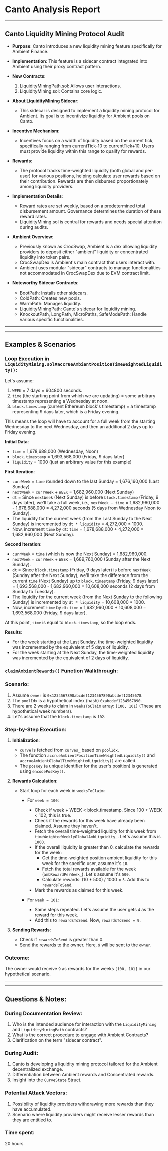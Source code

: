 # Canto Analysis Report 

---

## Canto Liquidity Mining Protocol Audit
- **Purpose**: Canto introduces a new liquidity mining feature specifically for Ambient Finance.
- **Implementation**: This feature is a sidecar contract integrated into Ambient using their proxy contract pattern.
- **New Contracts**:

  1. LiquidityMiningPath.sol: Allows user interactions.
  2. LiquidityMining.sol: Contains core logic.

- **About LiquidityMining Sidecar**:

  - This sidecar is designed to implement a liquidity mining protocol for Ambient. Its goal is to incentivize liquidity for Ambient pools on Canto.

- **Incentive Mechanism**:

  - Incentives focus on a width of liquidity based on the current tick, specifically ranging from currentTick-10 to currentTick+10. Users must provide liquidity within this range to qualify for rewards.

- **Rewards**:

  - The protocol tracks time-weighted liquidity (both global and per-user) for various positions, helping calculate user rewards based on their contribution. Rewards are then disbursed proportionately among liquidity providers.

- **Implementation Details**:

  - Reward rates are set weekly, based on a predetermined total disbursement amount. Governance determines the duration of these reward rates.
  - LiquidityMining.sol is central for rewards and needs special attention during audits.

- **Ambient Overview**:

  - Previously known as CrocSwap, Ambient is a dex allowing liquidity providers to deposit either "ambient" liquidity or concentrated liquidity into token pairs.
  - CrocSwapDex is Ambient's main contract that users interact with.
  - Ambient uses modular "sidecar" contracts to manage functionalities not accommodated in CrocSwapDex due to EVM contract limit.

- **Noteworthy Sidecar Contracts**:
  - BootPath: Installs other sidecars.
  - ColdPath: Creates new pools.
  - WarmPath: Manages liquidity.
  - LiquidityMiningPath: Canto's sidecar for liquidity mining.
  - KnockoutPath, LongPath, MicroPaths, SafeModePath: Handle various specific functionalities.

---
---

## Examples & Scenarios

### **Loop Execution in `LiquidityMining.sol#accrueAmbientPositionTimeWeightedLiquidity()`**:
Let's assume:

1. `WEEK` = 7 days = 604800 seconds.
2. `time` (the starting point from which we are updating) = some arbitrary timestamp representing a Wednesday at noon.
3. `block.timestamp` (current Ethereum block's timestamp) = a timestamp representing 9 days later, which is a Friday evening.

This means the loop will have to account for a full week from the starting Wednesday to the next Wednesday, and then an additional 2 days up to Friday evening.

**Initial Data**:

- `time` = 1,678,688,000 (Wednesday, Noon)
- `block.timestamp` = 1,693,568,000 (Friday, 9 days later)
- `liquidity` = 1000 (just an arbitrary value for this example)

**First Iteration**:

- `currWeek` = `time` rounded down to the last Sunday = 1,676,160,000 (Last Sunday)
- `nextWeek` = `currWeek` + `WEEK` = 1,682,960,000 (Next Sunday)
- `dt` = Since `nextWeek` (Next Sunday) is before `block.timestamp` (Friday, 9 days later), we'll take a full week, i.e., `nextWeek - time` = 1,682,960,000 - 1,678,688,000 = 4,272,000 seconds (5 days from Wednesday Noon to Sunday).
- The liquidity for the current week (from the Last Sunday to the Next Sunday) is incremented by `dt * liquidity` = 4,272,000 \* 1000.
- Now, increment `time` by `dt`: `time` = 1,678,688,000 + 4,272,000 = 1,682,960,000 (Next Sunday).

**Second Iteration**:

- `currWeek` = `time` (which is now the Next Sunday) = 1,682,960,000.
- `nextWeek` = `currWeek` + `WEEK` = 1,689,760,000 (Sunday after the Next Sunday).
- `dt` = Since `block.timestamp` (Friday, 9 days later) is before `nextWeek` (Sunday after the Next Sunday), we'll take the difference from the current `time` (Next Sunday) up to `block.timestamp` (Friday, 9 days later) = 1,693,568,000 - 1,682,960,000 = 10,608,000 seconds (2 days from Sunday to Tuesday).
- The liquidity for the current week (from the Next Sunday to the following Sunday) is incremented by `dt * liquidity` = 10,608,000 \* 1000.
- Now, increment `time` by `dt`: `time` = 1,682,960,000 + 10,608,000 = 1,693,568,000 (Friday, 9 days later).

At this point, `time` is equal to `block.timestamp`, so the loop ends.

**Results**:

- For the week starting at the Last Sunday, the time-weighted liquidity was incremented by the equivalent of 5 days of liquidity.
- For the week starting at the Next Sunday, the time-weighted liquidity was incremented by the equivalent of 2 days of liquidity.


### **`claimAmbientRewards()` Function Walkthrough**:
### Scenario:

1. Assume `owner` is `0x1234567890abcdef1234567890abcdef12345678`.
2. The `poolIdx` is a hypothetical index (hash) `0xabcdef1234567890`.
3. There are 2 weeks to claim in `weeksToClaim` array: `[100, 101]` (These are hypothetical week numbers).
4. Let's assume that the `block.timestamp` is `102`.

### Step-by-Step Execution:

1. **Initialization**:

   - `curve` is fetched from `curves_` based on `poolIdx`.
   - The function `accrueAmbientPositionTimeWeightedLiquidity()` and `accrueAmbientGlobalTimeWeightedLiquidity()` are called.
   - The `posKey` (a unique identifier for the user's position) is generated using `encodePosKey()`.

2. **Rewards Calculation**:

   - Start loop for each week in `weeksToClaim`:

     - For `week = 100`:

       - Check if week + WEEK < block.timestamp. Since 100 + WEEK < 102, this is true.
       - Check if the rewards for this week have already been claimed. Assume they haven't.
       - Fetch the overall time-weighted liquidity for this week from `timeWeightedWeeklyGlobalAmbLiquidity_`. Let's assume this is `1000`.
       - If the overall liquidity is greater than 0, calculate the rewards for the week:
         - Get the time-weighted position ambient liquidity for this week for the specific user, assume it's `10`.
         - Fetch the total rewards available for the week (`ambRewardPerWeek_`). Let's assume it's `500`.
         - Calculate rewards: (10 \* 500) / 1000 = `5`. Add this to `rewardsToSend`.
       - Mark the rewards as claimed for this week.

     - For `week = 101`:
       - Same steps repeated. Let's assume the user gets `4` as the reward for this week.
       - Add this to `rewardsToSend`. Now, `rewardsToSend = 9`.

3. **Sending Rewards**:
   - Check if `rewardsToSend` is greater than 0.
   - Send the rewards to the owner. Here, `9` will be sent to the `owner`.

### Outcome:

The owner would receive `9` as rewards for the weeks `[100, 101]` in our hypothetical scenario.

---
---

## Questions & Notes:

### **During Documentation Review**:
1. Who is the intended audience for interaction with the `LiquidityMining` and `LiquidityMiningPath` contracts?
2. What is the correct procedure to engage with Ambient Contracts?
3. Clarification on the term "sidecar contract".

### **During Audit**:
1. Canto is developing a liquidity mining protocol tailored for the Ambient decentralized exchange.
2. Differentiation between Ambient rewards and Concentrated rewards.
3. Insight into the `CurveState` Struct.

### **Potential Attack Vectors**:
1. Possibility of liquidity providers withdrawing more rewards than they have accumulated.
2. Scenario where liquidity providers might receive lesser rewards than they are entitled to.



### Time spent:
20 hours